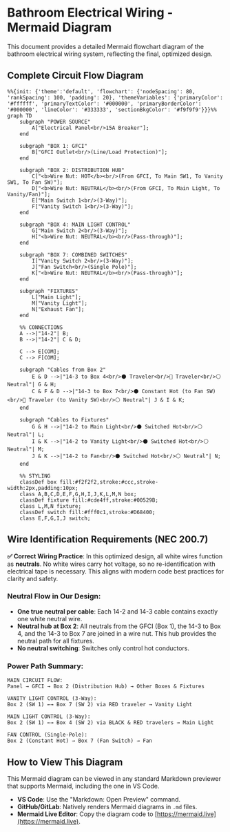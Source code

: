 # Bathroom Electrical Wiring - Mermaid Diagram

This document provides a detailed Mermaid flowchart diagram of the bathroom electrical wiring system, reflecting the final, optimized design.

## Complete Circuit Flow Diagram

```mermaid
%%{init: {'theme':'default', 'flowchart': {'nodeSpacing': 80, 'rankSpacing': 100, 'padding': 20}, 'themeVariables': {'primaryColor': '#ffffff', 'primaryTextColor': '#000000', 'primaryBorderColor': '#000000', 'lineColor': '#333333', 'sectionBkgColor': '#f9f9f9'}}}%%
graph TD
    subgraph "POWER SOURCE"
        A["Electrical Panel<br/>15A Breaker"];
    end

    subgraph "BOX 1: GFCI"
        B["GFCI Outlet<br/>(Line/Load Protection)"];
    end

    subgraph "BOX 2: DISTRIBUTION HUB"
        C["<b>Wire Nut: HOT</b><br/>(From GFCI, To Main SW1, To Vanity SW1, To Fan SW)"];
        D["<b>Wire Nut: NEUTRAL</b><br/>(From GFCI, To Main Light, To Vanity/Fan)"];
        E["Main Switch 1<br/>(3-Way)"];
        F["Vanity Switch 1<br/>(3-Way)"];
    end

    subgraph "BOX 4: MAIN LIGHT CONTROL"
        G["Main Switch 2<br/>(3-Way)"];
        H["<b>Wire Nut: NEUTRAL</b><br/>(Pass-through)"];
    end
    
    subgraph "BOX 7: COMBINED SWITCHES"
        I["Vanity Switch 2<br/>(3-Way)"];
        J["Fan Switch<br/>(Single Pole)"];
        K["<b>Wire Nut: NEUTRAL</b><br/>(Pass-through)"];
    end

    subgraph "FIXTURES"
        L["Main Light"];
        M["Vanity Light"];
        N["Exhaust Fan"];
    end

    %% CONNECTIONS
    A -->|"14-2"| B;
    B -->|"14-2"| C & D;

    C --> E[COM];
    C --> F[COM];
    
    subgraph "Cables from Box 2"
        E & D -->|"14-3 to Box 4<br/>⚫ Traveler<br/>🔴 Traveler<br/>⚪ Neutral"| G & H;
        C & F & D -->|"14-3 to Box 7<br/>⚫ Constant Hot (to Fan SW)<br/>🔴 Traveler (to Vanity SW)<br/>⚪ Neutral"| J & I & K;
    end

    subgraph "Cables to Fixtures"
        G & H -->|"14-2 to Main Light<br/>⚫ Switched Hot<br/>⚪ Neutral"| L;
        I & K -->|"14-2 to Vanity Light<br/>⚫ Switched Hot<br/>⚪ Neutral"| M;
        J & K -->|"14-2 to Fan<br/>⚫ Switched Hot<br/>⚪ Neutral"| N;
    end

    %% STYLING
    classDef box fill:#f2f2f2,stroke:#ccc,stroke-width:2px,padding:10px;
    class A,B,C,D,E,F,G,H,I,J,K,L,M,N box;
    classDef fixture fill:#cde4ff,stroke:#00529B;
    class L,M,N fixture;
    classDef switch fill:#fff0c1,stroke:#D68400;
    class E,F,G,I,J switch;
```

## Wire Identification Requirements (NEC 200.7)

**✅ Correct Wiring Practice**: In this optimized design, all white wires function as **neutrals**. No white wires carry hot voltage, so no re-identification with electrical tape is necessary. This aligns with modern code best practices for clarity and safety.

### Neutral Flow in Our Design:
- **One true neutral per cable**: Each 14-2 and 14-3 cable contains exactly one white neutral wire.
- **Neutral hub at Box 2**: All neutrals from the GFCI (Box 1), the 14-3 to Box 4, and the 14-3 to Box 7 are joined in a wire nut. This hub provides the neutral path for all fixtures.
- **No neutral switching**: Switches only control hot conductors.

### Power Path Summary:
```
MAIN CIRCUIT FLOW:
Panel → GFCI → Box 2 (Distribution Hub) → Other Boxes & Fixtures

VANITY LIGHT CONTROL (3-Way):
Box 2 (SW 1) ←→ Box 7 (SW 2) via RED traveler → Vanity Light

MAIN LIGHT CONTROL (3-Way):  
Box 2 (SW 1) ←→ Box 4 (SW 2) via BLACK & RED travelers → Main Light

FAN CONTROL (Single-Pole):
Box 2 (Constant Hot) → Box 7 (Fan Switch) → Fan
```

## How to View This Diagram

This Mermaid diagram can be viewed in any standard Markdown previewer that supports Mermaid, including the one in VS Code.

- **VS Code**: Use the "Markdown: Open Preview" command.
- **GitHub/GitLab**: Natively renders Mermaid diagrams in `.md` files.
- **Mermaid Live Editor**: Copy the diagram code to [https://mermaid.live](https://mermaid.live).